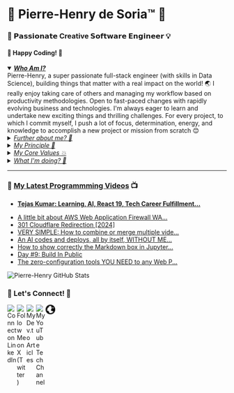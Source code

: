 # 👑 Pierre-Henry de Soria™ 🤖


### 🎡 𝗣𝗮𝘀𝘀𝗶𝗼𝗻𝗮𝘁𝗲 Creative 𝗦𝗼𝗳𝘁𝘄𝗮𝗿𝗲 𝗘𝗻𝗴𝗶𝗻𝗲𝗲𝗿 💡


#### 🏁 Happy Coding! 🤗

<details open><summary><ins><strong><em>Who Am I?</em></strong></ins></summary>
  Pierre-Henry, a super passionate full-stack engineer (with skills in Data Science), building things that matter with a real impact on the world! 🌏 I really enjoy taking care of others and managing my workflow based on productivity methodologies. Open to fast-paced changes with rapidly evolving business and technologies. I'm always eager to learn and undertake new exciting things and thrilling challenges. For every project, to which I commit myself, I push a lot of focus, determination, energy, and knowledge to accomplish a new project or mission from scratch 😊
</details>

<details><summary><ins><em>Further about me? 🤔</em></ins></summary>
  <p>👉 <strong><a href="https://pierrehenry.be">PierreHenry.BE</a></strong> 🏁</p>
  <p>
    <img alt="Pierre-Henry Soria, GitHub Readme Streak Stats" src="https://github-readme-streak-stats.herokuapp.com?user=pH-7" />
  </p> 
</details>

<details><summary><ins><em>My Principle 🎂</em></ins></summary>
  <em>🧠 Never Stop Learning &amp; Researching! 🚀</em>
  
  ```mermaid
  journey
    title 🌞 My Daily Routine 🏆
    section Breakfast
      TypeScript: 5
    section Lunch
      React: 5
    section Dinner
      IntegrationTests: 5
  ```
</details>

<details><summary><ins><em>My Core Values 💥</em></ins></summary>

✅ **Enthusiastic and Highly Passionate** engineer.

✅ **Experience building complex and scalable applications**, online communities, SaaS and modern CMS from scratch.

✅ **Strong knowledge in design patterns** (GRASP, Factory, Strategy, Observer, DI, ADR, MVC, ...).

✅ **Clean Code, DRY and SOLID principles** are second nature to me.

✅ **Give lots of focus, perseverance, and knowledge** to accomplish as best I can a new project from scratch.

✅ **Passion for writing secure, testable and scalable applications**, following the best coding practices.

✅ **Growth mindset**, I always tend to see mistakes as "learning experiences & continuous improvements" for myself, and those around me.

✅ **Love sharing** knowledge and helping others.

✅ **As a lifelong learner, learning is my core value**. Developing new skills on a daily basis is essential to me.

✅ **Working with Agile** methodologies such as Scrum and Kanban.

</details>

<details><summary><ins><em>What I'm doing? 💪</em></ins></summary>

✔️ Coding <a href="https://pierrehenry.be/realtime-github-activity.html" target="_blank" rel="noopener">exciting projects</a> 🥳

✔️ Writing interesting articles on <a href="https://pierrewriter.com">PierreWriter</a> 📝

✔️ Drinking coffes/teas ☕️ and eating vegetarian healthy food 🥕

✔️ Listening to information Podcasts and Audible 🎧 while walking/hiking 🐾

✔️ Keeping myself up-to-date with the latest programming methodologies and concepts (thanks to amazing video courses I regularly purchase 🤗).

</details>

---

### 🎉 [My Latest Programmming Videos](https://www.youtube.com/@pH7Programming/videos) 📺

- **[Tejas Kumar: Learning, AI, React 19, Tech Career Fulfillment...](https://www.youtube.com/watch?v=K3SR37pIzVs)**
<!-- YOUTUBE:START -->
- [A little bit about AWS Web Application Firewall WA...](https://www.youtube.com/watch?v=u4_EkmXk6Ec)
- [301 Cloudflare Redirection [2024]](https://www.youtube.com/watch?v=RTxAajPmh50)
- [VERY SIMPLE: How to combine or merge multiple vide...](https://www.youtube.com/watch?v=rL_56iY6Dwg)
- [An AI codes and deploys, all by itself, WITHOUT ME...](https://www.youtube.com/watch?v=xJsT60_GfGE)
- [How to show correctly the Markdown box in Jupyter...](https://www.youtube.com/watch?v=4XDsltizO00)
- [Day #9: Build In Public](https://www.youtube.com/watch?v=AkEbaCKtMUo)
- [The zero-configuration tools YOU NEED to any Web P...](https://www.youtube.com/watch?v=qlRLONVhVfY)
<!-- YOUTUBE:END -->


![Pierre-Henry GitHub Stats](https://github-readme-stats.vercel.app/api?username=pH-7&show_icons=true&include_all_commits=true)


### 👋 Let's Connect! 🤗

[<img align="left" alt="Connect on LinkedIn" width="22px" src="https://cdn.jsdelivr.net/npm/simple-icons@v11/icons/linkedin.svg" />][linkedin-url]
[<img align="left" alt="Follow Me on X (Twitter)" width="22px" src="https://cdn.jsdelivr.net/npm/simple-icons@11/icons/x.svg" />][twitter-url]
[<img align="left" alt="My Dev.to Articles" width="22px" src="https://cdn.jsdelivr.net/npm/simple-icons@v11/icons/devdotto.svg" />][dev-url]
[<img align="left" alt="My YouTube Tech Channel" width="22px" src="https://cdn.jsdelivr.net/npm/simple-icons@v11/icons/youtube.svg" />][youtube-url]
[<img align="left" alt="PierreHenry's" width="22px" src="https://raw.githubusercontent.com/iconic/open-iconic/master/svg/globe.svg" />][author-url]


<!-- GitHub's Markdown reference links -->
[linkedin-url]: https://www.linkedin.com/in/ph7enry/
[twitter-url]: https://x.com/phenrysay
[dev-url]: https://dev.to/pierre/
[youtube-url]: https://www.youtube.com/channel/UCGqLuT0upPiocwYSnnmqt2g
[author-url]: https://pierrehenry.be
